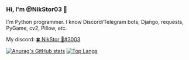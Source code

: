 ### Hi, I'm @NikStor03 👋

I'm Python programmer.
I know Discord/Telegram bots, Django, requests, PyGame, cv2, Pillow, etc.

My discord: [🍀 NikStor 🌿#3003](https://discord.gg/adXxNAp)

[![Anurag's GitHub stats](https://github-readme-stats.vercel.app/api?username=NikStor03&show_icons=true&theme=radical)](https://github.com/NikStor03)                                               [![Top Langs](https://github-readme-stats.vercel.app/api/top-langs/?username=NikStor03&layout=compact&theme=radical)](https://github.com/NikStor03)
